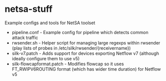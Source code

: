 # netsa-stuff
Example configs and tools for NetSA toolset

* pipeline.conf             - Example config for pipeline which detects common attack traffic
* rwsender.sh               - Helper script for managing large regexps within rwsender (play lists of probes in /etc/silk/rwsender/{receivername})
* silk-v7.patch             - Adds support for devices exporting Netflow v7 (although ideally configure them to use v5)
* silk-flowcapformat.patch  - Modifies flowcap so it uses FT_RWIPV6ROUTING format (which has wider time duration) for Netflow v5
